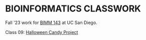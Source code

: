 # BIOINFORMATICS CLASSWORK
Fall '23 work for [BIMM 143](https://bioboot.github.io/bimm143_F23/) at UC San Diego. 

Class 09: [Halloween Candy Project](https://github.com/snoopnogg/bimm143_github/blob/main/Class09_halloween/Class09_halloween.pdf)
